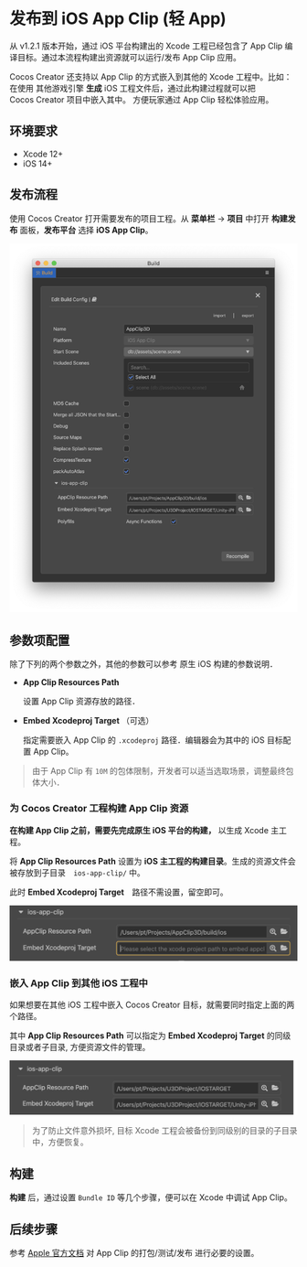 # 发布到 iOS App Clip (轻 App)

从 v1.2.1 版本开始，通过 iOS 平台构建出的 Xcode 工程已经包含了 App Clip 编译目标。通过本流程构建出资源就可以运行/发布 App Clip 应用。

Cocos Creator 还支持以 App Clip 的方式嵌入到其他的 Xcode 工程中。比如：在使用 其他游戏引擎 **生成** iOS 工程文件后，通过此构建过程就可以把 Cocos Creator 项目中嵌入其中。 方便玩家通过 App Clip 轻松体验应用。 

## 环境要求

- Xcode 12+
- iOS 14+

## 发布流程

使用 Cocos Creator 打开需要发布的项目工程。从 **菜单栏** -> **项目** 中打开 **构建发布** 面板，**发布平台** 选择 **iOS App Clip**。

![App Clip 构建配置](./app-clip/ui-build.png)



## 参数项配置


除了下列的两个参数之外，其他的参数可以参考 原生 iOS 构建的参数说明．

- **App Clip Resources Path**

  设置 App Clip 资源存放的路径．
      
- **Embed Xcodeproj Target** （可选）
  
  指定需要嵌入 App Clip 的 `.xcodeproj` 路径．编辑器会为其中的 iOS 目标配置 App Clip。


> 由于 App Clip 有 `10M` 的包体限制，开发者可以适当选取场景，调整最终包体大小．



### 为 Cocos Creator 工程构建 App Clip 资源

**在构建 App Clip 之前，需要先完成原生 iOS 平台的构建，** 以生成 Xcode 主工程。

将 **App Clip Resources Path** 设置为 **iOS 主工程的构建目录**。生成的资源文件会被存放到子目录　`ios-app-clip/` 中。

此时 **Embed Xcodeproj Target**　路径不需设置，留空即可。

![appclip for cocos](./app-clip/cocos-proj.png)

### 嵌入 App Clip 到其他 iOS 工程中

如果想要在其他 iOS 工程中嵌入 Cocos Creator 目标，就需要同时指定上面的两个路径。

其中 **App Clip Resources Path** 可以指定为 **Embed Xcodeproj Target** 的同级目录或者子目录, 方便资源文件的管理。


![appclip for other projects](./app-clip/other-proj.png)

> 为了防止文件意外损坏, 目标 Xcode 工程会被备份到同级别的目录的子目录中，方便恢复。

## 构建

**构建** 后，通过设置 `Bundle ID` 等几个步骤，便可以在 Xcode 中调试 App Clip。


## 后续步骤


参考 [Apple 官方文档](https://developer.apple.com/documentation/app_clips?language=objc) 对 App Clip 的打包/测试/发布 进行必要的设置。

